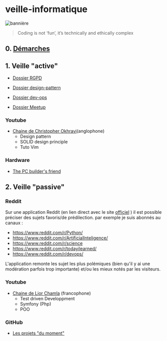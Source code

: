 # veille-informatique
![bannière](https://www.doranco.fr/inc/src/img/parcours/banniere/42.png)
>Coding is not ‘fun’, it’s technically and ethically complex

## 0. [Démarches](https://github.com/EPradillon/veille-informatique/blob/main/demarche.md)

## 1. Veille "active"
- [Dossier RGPD](https://github.com/EPradillon/veille-informatique/tree/main/rgpd)

- [Dossier design-pattern](https://github.com/EPradillon/veille-informatique/tree/main/design-pattern)

- [Dossier dev-ops](https://github.com/EPradillon/veille-informatique/tree/main/dev-ops)

- [Dossier Meetup](https://github.com/EPradillon/veille-informatique/tree/main/meetup)
### Youtube
- [Chaine de Christopher Okhravi](https://www.youtube.com/channel/UCbF-4yQQAWw-UnuCd2Azfzg)(anglophone)
  - Design pattern
  - SOLID design principle
  - Tuto Vim

### Hardware
- [The PC builder's friend](https://www.logicalincrements.com/)

## 2. Veille "passive"

  
### Reddit
Sur une application Reddit (en lien direct avec le site [officiel](https://www.reddit.com) ) il est possible préciser des sujets favoris/de prédilection.
par exemple je suis abonnés au canaux : 
- https://www.reddit.com/r/Python/
- https://www.reddit.com/r/ArtificialInteligence/
- https://www.reddit.com/r/science
- https://www.reddit.com/r/todayilearned/
- https://www.reddit.com/r/devops/

L'application remonte les sujet les plus polémiques (bien qu'il y ai une modération parfois trop importante) et/ou les mieux notés par les visiteurs.

### Youtube
- [Chaine de Lior Chamla](https://www.youtube.com/channel/UCS71mal_TkTW_PpZR9YLpIA) (francophone)
  - Test driven Developpment
  - Symfony (Php)
  - POO
  
### GitHub

- [Les projets "du moment"](https://github.com/trending)
